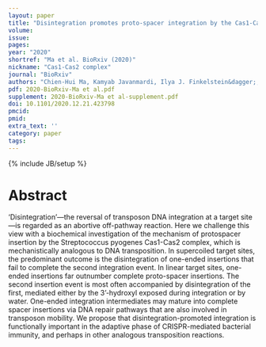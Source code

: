 ```yaml
---
layout: paper
title: "Disintegration promotes proto-spacer integration by the Cas1-Cas2 complex"
volume: 
issue:
pages:
year: "2020"
shortref: "Ma et al. BioRxiv (2020)"
nickname: "Cas1-Cas2 complex"
journal: "BioRxiv"
authors: "Chien-Hui Ma, Kamyab Javanmardi, Ilya J. Finkelstein&dagger;, Makkuni Jayaram&dagger; (&dagger; co-corresponding) "
pdf: 2020-BioRxiv-Ma et al.pdf
supplement: 2020-BioRxiv-Ma et al-supplement.pdf
doi: 10.1101/2020.12.21.423798
pmcid:
pmid: 
extra_text: ''
category: paper
tags:
---
```

{% include JB/setup %}

# Abstract
‘Disintegration’—the reversal of transposon DNA integration at a target site—is regarded as an abortive off-pathway reaction. Here we challenge this view with a biochemical investigation of the mechanism of protospacer insertion by the Streptococcus pyogenes Cas1-Cas2 complex, which is mechanistically analogous to DNA transposition. In supercoiled target sites, the predominant outcome is the disintegration of one-ended insertions that fail to complete the second integration event. In linear target sites, one-ended insertions far outnumber complete proto-spacer insertions. The second insertion event is most often accompanied by disintegration of the first, mediated either by the 3’-hydroxyl exposed during integration or by water. One-ended integration intermediates may mature into complete spacer insertions via DNA repair pathways that are also involved in transposon mobility. We propose that disintegration-promoted integration is functionally important in the adaptive phase of CRISPR-mediated bacterial immunity, and perhaps in other analogous transposition reactions.